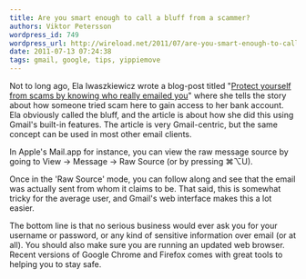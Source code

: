 ```yaml
---
title: Are you smart enough to call a bluff from a scammer?
authors: Viktor Petersson
wordpress_id: 749
wordpress_url: http://wireload.net/2011/07/are-you-smart-enough-to-call-a-bluff-from-a-scammer/
date: 2011-07-13 07:24:38
tags: gmail, google, tips, yippiemove
---
```

Not to long ago, Ela Iwaszkiewicz wrote a blog-post titled "[Protect
yourself from scams by knowing who really emailed
you](http://gmailblog.blogspot.com/2011/06/protect-yourself-from-scams-by-knowing.html)"
where she tells the story about how someone tried scam here to gain
access to her bank account. Ela obviously called the bluff, and the
article is about how she did this using Gmail's built-in features.
The article is very Gmail-centric, but the same concept can be used in
most other email clients.

In Apple's Mail.app for instance, you can view the raw message source by
going to View -\> Message -\> Raw Source (or by pressing ⌘⌥U).

Once in the 'Raw Source' mode, you can follow along and see that the
email was actually sent from whom it claims to be. That said, this is
somewhat tricky for the average user, and Gmail's web interface makes
this a lot easier.

The bottom line is that no serious business would ever ask you for your
username or password, or any kind of sensitive information over email
(or at all). You should also make sure you are running an updated web
browser. Recent versions of Google Chrome and Firefox comes with great
tools to helping you to stay safe.
